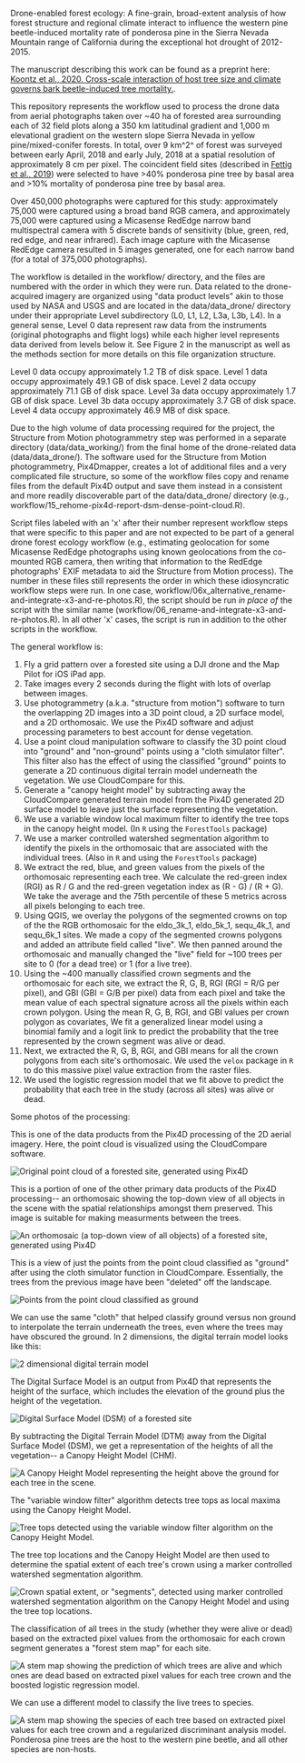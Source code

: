 Drone-enabled forest ecology: A fine-grain, broad-extent analysis of how forest structure and regional climate interact to influence the western pine beetle-induced mortality rate of ponderosa pine in the Sierra Nevada Mountain range of California during the exceptional hot drought of 2012-2015.

The manuscript describing this work can be found as a preprint here: [Koontz et al., 2020. Cross-scale interaction of host tree size and climate governs bark beetle-induced tree mortality.](https://doi.org/10.32942/osf.io/jz964).

This repository represents the workflow used to process the drone data from aerial photographs taken over ~40 ha of forested area surrounding each of 32 field plots along a 350 km latitudinal gradient and 1,000 m elevational gradient on the western slope Sierra Nevada in yellow pine/mixed-conifer forests. 
In total, over 9 km^2^ of forest was surveyed between early April, 2018 and early July, 2018 at a spatial resolution of approximately 8 cm per pixel.
The coincident field sites (described in [Fettig et al., 2019](https://doi.org/10.1016/j.foreco.2018.09.006)) were selected to have >40% ponderosa pine tree by basal area and >10% mortality of ponderosa pine tree by basal area.

Over 450,000 photographs were captured for this study: approximately 75,000 were captured using a broad band RGB camera, and approximately 75,000 were captured using a Micasense RedEdge narrow band multispectral camera with 5 discrete bands of sensitivity (blue, green, red, red edge, and near infrared). 
Each image capture with the Micasense RedEdge camera resulted in 5 images generated, one for each narrow band (for a total of 375,000 photographs).

The workflow is detailed in the workflow/ directory, and the files are numbered with the order in which they were run. 
Data related to the drone-acquired imagery are organized using "data product levels" akin to those used by NASA and USGS and are located in the data/data_drone/ directory under their appropriate Level subdirectory (L0, L1, L2, L3a, L3b, L4).
In a general sense, Level 0 data represent raw data from the instruments (original photographs and flight logs) while each higher level represents data derived from levels below it.
See Figure 2 in the manuscript as well as the methods section for more details on this file organization structure.

Level 0 data occupy approximately 1.2 TB of disk space.
Level 1 data occupy approximately 49.1 GB of disk space.
Level 2 data occupy approximately 71.1 GB of disk space.
Level 3a data occupy approximately 1.7 GB of disk space.
Level 3b data occupy approximately 3.7 GB of disk space.
Level 4 data occupy approximately 46.9 MB of disk space.

Due to the high volume of data processing required for the project, the Structure from Motion photogrammetry step was performed in a separate directory (data/data_working/) from the final home of the drone-related data (data/data_drone/).
The software used for the Structure from Motion photogrammetry, Pix4Dmapper, creates a lot of additional files and a very complicated file structure, so some of the workflow files copy and rename files from the default Pix4D output and save them instead in a consistent and more readily discoverable part of the data/data_drone/ directory (e.g., workflow/15_rehome-pix4d-report-dsm-dense-point-cloud.R).

Script files labeled with an 'x' after their number represent workflow steps that were specific to this paper and are not expected to be part of a general drone forest ecology workflow (e.g., estimating geolocation for some Micasense RedEdge photographs using known geolocations from the co-mounted RGB camera, then writing that information to the RedEdge photographs' EXIF metadata to aid the Structure from Motion process).
The number in these files still represents the order in which these idiosyncratic workflow steps were run.
In one case, workflow/06x_alternative_rename-and-integrate-x3-and-re-photos.R), the script should be run *in place of* the script with the similar name (workflow/06_rename-and-integrate-x3-and-re-photos.R).
In all other 'x' cases, the script is run in addition to the other scripts in the workflow.

The general workflow is:

1) Fly a grid pattern over a forested site using a DJI drone and the Map Pilot for iOS iPad app.
2) Take images every 2 seconds during the flight with lots of overlap between images.
3) Use photogrammetry (a.k.a. "structure from motion") software to turn the overlapping 2D images into a 3D point cloud, a 2D surface model, and a 2D orthomosaic. We use the Pix4D software and adjust processing parameters to best account for dense vegetation.
4) Use a point cloud manipulation software to classify the 3D point cloud into "ground" and "non-ground" points using a "cloth simulator filter". This filter also has the effect of using the classified "ground" points to generate a 2D continuous digital terrain model underneath the vegetation. We use CloudCompare for this.
5) Generate a "canopy height model" by subtracting away the CloudCompare generated terrain model from the Pix4D generated 2D surface model to leave just the surface representing the vegetation.
6) We use a variable window local maximum filter to identify the tree tops in the canopy height model. (In `R` using the `ForestTools` package)
7) We use a marker controlled watershed segmentation algorithm to identify the pixels in the orthomosaic that are associated with the individual trees. (Also in `R` and using the `ForestTools` package)
8) We extract the red, blue, and green values from the pixels of the orthomosaic representing each tree. We calculate the red-green index (RGI) as R / G and the red-green vegetation index as (R - G) / (R + G). We take the average and the 75th percentile of these 5 metrics across all pixels belonging to each tree.
9) Using QGIS, we overlay the polygons of the segmented crowns on top of the the RGB orthomosaic for the eldo_3k_1, eldo_5k_1, sequ_4k_1, and sequ_6k_1 sites. We made a copy of the segmented crowns polygons and added an attribute field called "live". We then panned around the orthomosaic and manually changed the "live" field for ~100 trees per site to 0 (for a dead tree) or 1 (for a live tree).
10) Using the ~400 manually classified crown segments and the orthomosaic for each site, we extract the R, G, B, RGI (RGI = R/G per pixel), and GBI (GBI = G/B per pixel) data from each pixel and take the mean value of each spectral signature across all the pixels within each crown polygon. Using the mean R, G, B, RGI, and GBI values per crown polygon as covariates, We fit a generalized linear model using a binomial family and a logit link to predict the probability that the tree represented by the crown segment was alive or dead.
11) Next, we extracted the R, G, B, RGI, and GBI means for all the crown polygons from each site's orthomosaic. We used the `velox` package in `R` to do this massive pixel value extraction from the raster files.
12) We used the logistic regression model that we fit above to predict the probability that each tree in the study (across all sites) was alive or dead. 

Some photos of the processing:

This is one of the data products from the Pix4D processing of the 2D aerial imagery. Here, the point cloud is visualized using the CloudCompare software.

![Original point cloud of a forested site, generated using Pix4D](figures/L1_eldo_3k_3_point-cloud_rgb-cloudcompare.png)

This is a portion of one of the other primary data products of the Pix4D processing-- an orthomosaic showing the top-down view of all objects in the scene with the spatial relationships amongst them preserved. This image is suitable for making measurments between the trees.

![An orthomosaic (a top-down view of all objects) of a forested site, generated using Pix4D](figures/L1_eldo_3k_3_ortho_rgb.png)

This is a view of just the points from the point cloud classified as "ground" after using the cloth simulator function in CloudCompare. Essentially, the trees from the previous image have been "deleted" off the landscape.

![Points from the point cloud classified as ground](figures/eldo_4k_2_no-trees.png)

We can use the same "cloth" that helped classify ground versus non ground to interpolate the terrain underneath the trees, even where the trees may have obscured the ground.
In 2 dimensions, the digital terrain model looks like this:

![2 dimensional digital terrain model](figures/L2_eldo_3k_3_dtm.png)

The Digital Surface Model is an output from Pix4D that represents the height of the surface, which includes the elevation of the ground plus the height of the vegetation.

![Digital Surface Model (DSM) of a forested site](figures/L1_eldo_3k_3_dsm.png)

By subtracting the Digital Terrain Model (DTM) away from the Digital Surface Model (DSM), we get a representation of the heights of all the vegetation-- a Canopy Height Model (CHM).

![A Canopy Height Model representing the height above the ground for each tree in the scene.](figures/L2_eldo_3k_3_chm.png)

The "variable window filter" algorithm detects tree tops as local maxima using the Canopy Height Model.

![Tree tops detected using the variable window filter algorithm on the Canopy Height Model.](figures/L3a_eldo_3k_3_ttops_cropped.png)

The tree top locations and the Canopy Height Model are then used to determine the spatial extent of each tree's crown using a marker controlled watershed segmentation algorithm.

![Crown spatial extent, or "segments", detected using marker controlled watershed segmentation algorithm on the Canopy Height Model and using the tree top locations.](figures/L3a_eldo_3k_3_crowns_cropped.png)


The classification of all trees in the study (whether they were alive or dead) based on the extracted pixel values from the orthomosaic for each crown segment generates a "forest stem map" for each site.

![A stem map showing the prediction of which trees are alive and which ones are dead based on extracted pixel values for each tree crown and the boosted logistic regression model.](figures/L3b_eldo_3k_3_live_dead.png)

We can use a different model to classify the live trees to species.

![A stem map showing the species of each tree based on extracted pixel values for each tree crown and a regularized discriminant analysis model. Ponderosa pine trees are the host to the western pine beetle, and all other species are non-hosts.](figures/L3b_eldo_3k_3_host_nonhost.png)